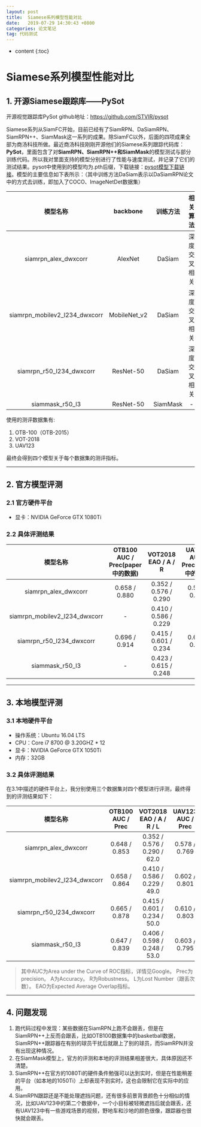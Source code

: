 ```yaml
---
layout: post
title:  Siamese系列模型性能对比
date:   2019-07-29 14:30:43 +0800
categories: 论文笔记
tag: 代码测试
---
```


* content
{:toc}

# Siamese系列模型性能对比

## 1. 开源Siamese跟踪库——PySot

开源视觉跟踪库PySot github地址：https://github.com/STVIR/pysot

Siamese系列从SiamFC开始，目前已经有了SiamRPN、DaSiamRPN、SiamRPN++、SiamMask这一系列的成果。除SiamFC以外，后面的四项成果全部为商汤科技所做。最近商汤科技刚刚开源他们的Siamese系列跟踪代码库：**PySot**，里面包含了对**SiamRPN、SiamRPN++和SiamMask**的模型测试与部分训练代码。所以我对里面支持的模型分别进行了性能与速度测试，并记录了它们的测试结果。pysot中使用到的模型均为.pth后缀，下载链接：[pysot模型下载链接](https://github.com/STVIR/pysot/blob/master/MODEL_ZOO.md)。模型的主要信息如下表所示：（其中训练方法DaSiam表示以DaSiamRPN论文中的方式去训练，即加入了COCO、ImageNetDet数据集）

模型名称|backbone|训练方法|相关算法|模型大小
:-:|:-:|:-:|:-:|:-:
siamrpn_alex_dwxcorr|AlexNet|DaSiam|深度交叉相关|25MB
siamrpn_mobilev2_l234_dwxcorr|MobileNet_v2|DaSiam|深度交叉相关|44.9MB
siamrpn_r50_l234_dwxcorr|ResNet-50|DaSiam|深度交叉相关|216.1MB
siammask_r50_l3|ResNet-50|SiamMask|-|86.1MB

使用的测评数据集有:
1. OTB-100（OTB-2015）
2. VOT-2018
3. UAV123

最终会得到四个模型关于每个数据集的测评指标。

----

## 2. 官方模型评测

### 2.1 官方硬件平台

- 显卡：NVIDIA GeForce GTX 1080Ti

### 2.2 具体评测结果

模型名称|OTB100</br>AUC / Prec(paper中的数据)|VOT2018</br>EAO / A / R|UAV123</br>AUC / Prec(paper中的数据)|速度(fps)
:-:|:-:|:-:|:-:|:-:
siamrpn_alex_dwxcorr|0.658 / 0.880|0.352 / 0.576 / 0.290|0.586 / 0.796|180
siamrpn_mobilev2_l234_dwxcorr|-|0.410 / 0.586 / 0.229|-|35
siamrpn_r50_l234_dwxcorr|0.696 / 0.914|0.415 / 0.601 / 0.234|0.613 / 0.807|75
siammask_r50_l3|-|0.423 / 0.615 / 0.248|-|56

-----

## 3. 本地模型评测

### 3.1 本地硬件平台

- 操作系统：Ubuntu 16.04 LTS
- CPU：Core i7 8700 @ 3.20GHZ * 12
- 显卡：NVIDIA GeForce GTX 1050Ti
- 内存：32GB

### 3.2 具体评测结果

在3.1中描述的硬件平台上，我分别使用三个数据集对四个模型进行评测，最终得到的评测结果如下：

模型名称|OTB100</br>AUC / Prec|VOT2018</br>EAO / A / R / L|UAV123</br>AUC / Prec|速度(fps)
:-:|:-:|:-:|:-:|:-:
siamrpn_alex_dwxcorr|0.648 / 0.853|0.352 / 0.576 / 0.290 / 62.0|0.578 / 0.769|86
siamrpn_mobilev2_l234_dwxcorr|0.658 / 0.864|0.410 / 0.586 / 0.229 / 49.0|0.602 / 0.801|48.5
siamrpn_r50_l234_dwxcorr|0.665 / 0.878|0.415 / 0.601 / 0.234 / 50.0|0.610 / 0.803|13.5
siammask_r50_l3|0.647 / 0.839|0.406 / 0.598 / 0.248 / 53.0|0.603 / 0.795|33

> 其中AUC为Area under the Curve of ROC指标，详情见Google。
Prec为precision。
A为Accuracy。
R为Robustness。
L为Lost Number（跟丢次数）。
EAO为Expected Average Overlap指标。

----

## 4. 问题发现

1. 跑代码过程中发现：某些数据在SiamRPN上跑不会跟丢，但是在SiamRPN++上反而会跟丢，比如OTB100数据集中的basketball数据，SiamRPN++跟踪器在有别的球员干扰后就跟上了别的球员，而SiamRPN并没有出现这种情况。
2. 在SiamMask模型上，官方的评测和本地的评测结果相差很大，具体原因还不清楚。
3. SiamRPN++在官方的1080Ti的硬件条件勉强可以达到实时，但是在性能稍差的平台（如本地的1050Ti）上却表现不到实时，这也会限制它在实际中的应用。
4. SiamRPN跟踪还是不能处理遮挡问题，还有很多前景背景颜色十分相似的情况，比如UAV123中的第二个数据中，一个小目标被轻微遮挡后就会跟丢，还有UAV123中有一些游戏场景的视频，野地车和沙地的颜色很像，跟踪器也很快就会跟丢。